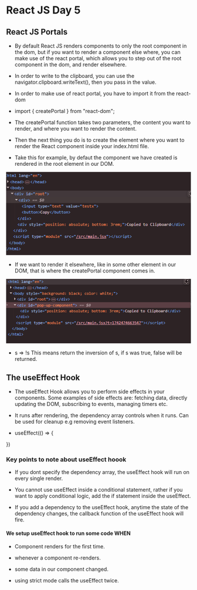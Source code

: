 # React JS Day 5

## React JS Portals

- By default React JS renders components to only the root component in the dom, but if you want to render a component else where, you can make use of the react portal, which allows you to step out of the root component in the dom, and render elsewhere.

- In order to write to the clipboard, you can use the navigator.clipboard.writeText(), then you pass in the value.

- In order to make use of react portal, you have to import it from the react-dom

- import { createPortal } from "react-dom";

- The createPortal function takes two parameters, the content you want to render, and where you want to render the content.

- Then the next thing you do is to create the element where you want to render the React component inside your index.html file.

- Take this for example, by defaut the component we have created is rendered in the root element in our DOM.

![alt text](image.png)

- If we want to render it elsewhere, like in some other element in our DOM, that is where the createPortal component comes in.

![alt text](image-1.png)

- s => !s This means return the inversion of s, if s was true, false will be returned.


## The useEffect Hook

- The useEffect Hook allows you to perform side effects in your components. Some examples of side effects are: fetching data, directly updating the DOM, subscribing to events, managing timers etc.

- It runs after rendering, the dependency array controls when it runs. Can be used for cleanup e.g removing event listeners.

- useEffect(() => {

})

### Key points to note about useEffect hoook

- If you dont specify the dependency array, the useEffect hook will run on every single render.

- You cannot use useEffect inside a conditional statement, rather if you want to apply conditional logic, add the if statement inside the useEffect.

- If you add a dependency to the useEffect hook, anytime the state of the dependency changes, the callback function of the useEffect hook will fire.


#### We setup useEffect hook to run some code WHEN

- Component renders for the first time.

- whenever a component re-renders.

- some data in our component changed.

- using strict mode calls the useEffect twice.